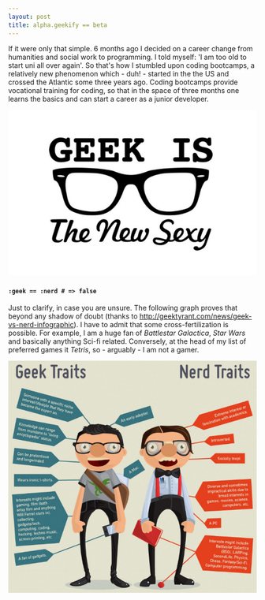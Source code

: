 ```yaml
---
layout: post
title: alpha.geekify == beta
---
```

If it were only that simple. 6 months ago I decided on a career change from humanities and social work to programming. I told myself: 'I am too old to start uni all over again'. So that's how I stumbled upon coding bootcamps, a relatively new phenomenon which - duh! - started in the the US and crossed the Atlantic some three years ago. Coding bootcamps provide vocational training for coding, so that in the space of three months one learns the basics and can start a career as a junior developer.

![geek](../images/geek.jpg)

#### `:geek == :nerd # => false`

Just to clarify, in case you are unsure. The following graph proves that beyond any shadow of doubt (thanks to http://geektyrant.com/news/geek-vs-nerd-infographic). I have to admit that some cross-fertilization is possible. For example, I am a huge fan of *Battlestar Galactica*, *Star Wars* and basically anything Sci-fi related. Conversely, at the head of my list of preferred games it *Tetris*, so - arguably - I am not a gamer.

![geek vs nerd](../images/nerds-vs-geeks-cut.jpeg)
